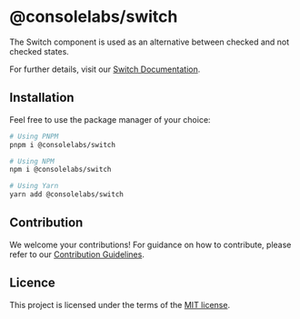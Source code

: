# @consolelabs/switch

The Switch component is used as an alternative between checked and not checked
states.

For further details, visit our
[Switch Documentation](https://ds.console.so/?path=/docs/components-switch--docs).

## Installation

Feel free to use the package manager of your choice:

```sh
# Using PNPM
pnpm i @consolelabs/switch

# Using NPM
npm i @consolelabs/switch

# Using Yarn
yarn add @consolelabs/switch
```

## Contribution

We welcome your contributions! For guidance on how to contribute, please refer
to our [Contribution Guidelines](/CONTRIBUTING.md).

## Licence

This project is licensed under the terms of the
[MIT license](https://choosealicense.com/licenses/mit/).
